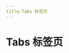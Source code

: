 ```yaml
---
title:Tabs 标签页
---
```

# Tabs 标签页
<ClientOnly>
<tabs-demos></tabs-demos>
<tabs-icon-demos></tabs-icon-demos>
<tabs-disabled-demos></tabs-disabled-demos>
</ClientOnly>




